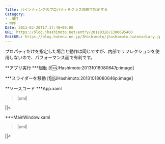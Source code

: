 ```yaml
---
Title: バインディングのプロパティをクラス修飾で指定する
Category:
- .NET
- WPF
Date: 2011-03-20T17:17:40+09:00
URL: https://blog.jhashimoto.net/entry/20110320/1300695460
EditURL: https://blog.hatena.ne.jp/JHashimoto/jhashimoto.hatenadiary.jp/atom/entry/12921228815717257925
---
```


プロパティだけを指定した場合と動作は同じですが、内部でリフレクションを使用しないので、パフォーマンス面で有利です。


**アプリ実行
***起動
[f:id:JHashimoto:20131018080647p:image]

***スライダーを移動
[f:id:JHashimoto:20131018080646p:image]

**ソースコード
***App.xaml
>|xml|
<Application x:Class="HelloWorld.App"
             xmlns="http://schemas.microsoft.com/winfx/2006/xaml/presentation"
             xmlns:x="http://schemas.microsoft.com/winfx/2006/xaml"
             StartupUri="MainWindow.xaml">
</Application>
||<

***MainWindow.xaml
>|xml|
<Window x:Class="HelloWorld.MainWindow"
        xmlns="http://schemas.microsoft.com/winfx/2006/xaml/presentation"
        xmlns:x="http://schemas.microsoft.com/winfx/2006/xaml"
        Title="MainWindow" Height="100" Width="200">
    <StackPanel>
        <Slider Name="slider" />
        <TextBox Text="{Binding ElementName=slider, Path=(Slider.Value)}" />
    </StackPanel>
</Window>
||<

